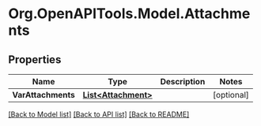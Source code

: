 # Org.OpenAPITools.Model.Attachments

## Properties

Name | Type | Description | Notes
------------ | ------------- | ------------- | -------------
**VarAttachments** | [**List&lt;Attachment&gt;**](Attachment.md) |  | [optional] 

[[Back to Model list]](../README.md#documentation-for-models) [[Back to API list]](../README.md#documentation-for-api-endpoints) [[Back to README]](../README.md)

